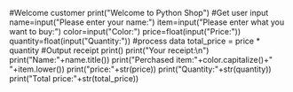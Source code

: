 #Welcome customer
print("Welcome to Python Shop")
#Get user input
name=input("Please enter your name:")
item=input("Please enter what you want to buy:")
color=input("Color:")
price=float(input("Price:"))
quantity=float(input("Quantity:"))
#process data
total_price = price * quantity
#Output receipt
print()
print("Your receipt:\n")
print("Name:"+name.title())
print("Perchased item:"+color.capitalize()+" "+item.lower())
print("price:"+str(price))
print("Quantity:"+str(quantity))
print("Total price:"+str(total_price))
